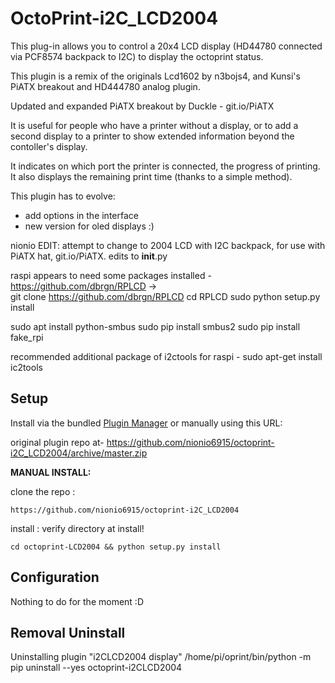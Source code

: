 # OctoPrint-i2C_LCD2004

This plug-in allows you to control a 20x4 LCD display (HD44780 connected via PCF8574 backpack to I2C) to display the octoprint status.

This plugin is a remix of the originals Lcd1602 by n3bojs4, and Kunsi's PiATX breakout and HD444780 analog plugin. 

Updated and expanded PiATX breakout by Duckle - git.io/PiATX 

It is useful for people who have a printer without a display, or to add a second display to a printer to show extended information beyond the contoller's display.

It indicates on which port the printer is connected, the progress of printing. It also displays the remaining print time (thanks to a simple method).

This plugin has to evolve:

- add options in the interface
- new version for oled displays :)

nionio EDIT: attempt to change to 2004 LCD with I2C backpack, for use with PiATX hat, git.io/PiATX. 
edits to __init__.py

raspi appears to need some packages installed -
https://github.com/dbrgn/RPLCD ->  
     git clone https://github.com/dbrgn/RPLCD
     cd RPLCD
     sudo python setup.py install

sudo apt install python-smbus
sudo pip install smbus2
sudo pip install fake_rpi

recommended additional package of i2ctools for raspi -
sudo apt-get install ic2tools

## Setup

Install via the bundled [Plugin Manager](https://github.com/foosel/OctoPrint/wiki/Plugin:-Plugin-Manager)
or manually using this URL:

 original plugin repo at-   https://github.com/nionio6915/octoprint-i2C_LCD2004/archive/master.zip

**MANUAL INSTALL:**

clone the repo :

`https://github.com/nionio6915/octoprint-i2C_LCD2004`

install :
verify directory at install!

`cd octoprint-LCD2004 && python setup.py install`

## Configuration

Nothing to do for the moment :D

## Removal Uninstall
Uninstalling plugin "i2CLCD2004 display"
/home/pi/oprint/bin/python -m pip uninstall --yes octoprint-i2CLCD2004